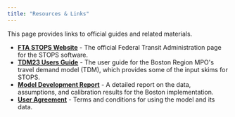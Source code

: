 ```yaml
---
title: "Resources & Links"
---
```


This page provides links to official guides and related materials.

* **[FTA STOPS Website](https://www.transit.dot.gov/funding/grant-programs/capital-investments/simplified-trips-project-software-stops)** - The official Federal Transit Administration page for the STOPS software.
* **[TDM23 Users Guide](https://ctpsstaff.github.io/tdm23_users_guide/)** - The user guide for the Boston Region MPO's travel demand model (TDM), which provides some of the input skims for STOPS.
* **[Model Development Report](/placeholder.pdf)** - A detailed report on the data, assumptions, and calibration results for the Boston implementation.
* **[User Agreement](/user-agreement/)** - Terms and conditions for using the model and its data.